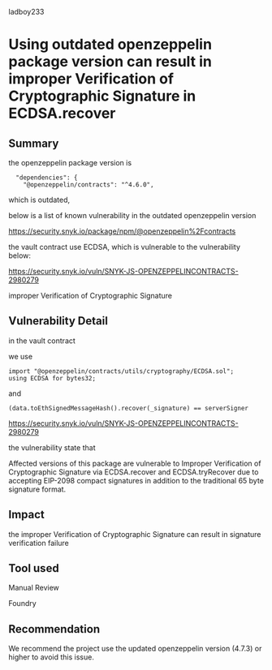 ladboy233
# Using outdated openzeppelin package version can result in improper Verification of Cryptographic Signature in ECDSA.recover

## Summary

the openzeppelin package version is 

```
  "dependencies": {
    "@openzeppelin/contracts": "^4.6.0",
```

which is outdated,

below is a list of known vulnerability in the outdated openzeppelin version

https://security.snyk.io/package/npm/@openzeppelin%2Fcontracts

the vault contract use ECDSA, which is vulnerable to the vulnerability below:

https://security.snyk.io/vuln/SNYK-JS-OPENZEPPELINCONTRACTS-2980279

 improper Verification of Cryptographic Signature


## Vulnerability Detail

in the vault contract

we use 

```
import "@openzeppelin/contracts/utils/cryptography/ECDSA.sol";
using ECDSA for bytes32;

```

and 

```
(data.toEthSignedMessageHash().recover(_signature) == serverSigner
```

https://security.snyk.io/vuln/SNYK-JS-OPENZEPPELINCONTRACTS-2980279

the vulnerability state that 

Affected versions of this package are vulnerable to Improper Verification of Cryptographic Signature 
via ECDSA.recover and ECDSA.tryRecover due to accepting EIP-2098 compact signatures 
in addition to the traditional 65 byte signature format.

## Impact

the improper Verification of Cryptographic Signature can result in signature verification failure

## Tool used

Manual Review

Foundry

## Recommendation

We recommend the project use the updated openzeppelin version (4.7.3) or higher to avoid this issue.
